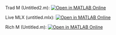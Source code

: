 Trad M (Untitled2.m): [![Open in MATLAB Online](https://www.mathworks.com/images/responsive/global/open-in-matlab-online.svg)](https://matlab.mathworks.com/open/github/v1?repo=kmehtamw/testmw.git&file=untitled2.m&line=1)

Live MLX (untitled.mlx): [![Open in MATLAB Online](https://www.mathworks.com/images/responsive/global/open-in-matlab-online.svg)](https://matlab.mathworks.com/open/github/v1?repo=kmehtamw/testmw.git&file=untitled.mlx&line=1)

Rich M (Untitled.m): [![Open in MATLAB Online](https://www.mathworks.com/images/responsive/global/open-in-matlab-online.svg)](https://matlab.mathworks.com/open/github/v1?repo=kmehtamw/testmw.git&file=untitled.m&line=1)